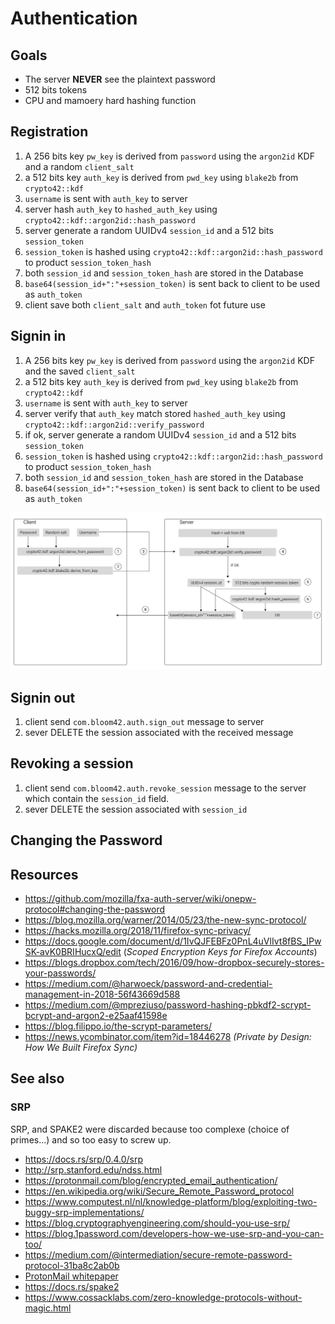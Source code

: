 # Authentication

## Goals

* The server **NEVER** see the plaintext password
* 512 bits tokens
* CPU and mamoery hard hashing function

## Registration

1. A 256 bits key `pw_key` is derived from `password` using the `argon2id` KDF and a random `client_salt`
2. a 512 bits key `auth_key` is derived from `pwd_key` using `blake2b` from `crypto42::kdf`
3. `username` is sent with `auth_key` to server
4. server hash `auth_key` to `hashed_auth_key` using `crypto42::kdf::argon2id::hash_password`
5. server generate a random UUIDv4 `session_id` and a 512 bits `session_token`
6. `session_token` is hashed using `crypto42::kdf::argon2id::hash_password` to product `session_token_hash`
7. both `session_id` and `session_token_hash` are stored in the Database
8. `base64(session_id+":"+session_token)` is sent back to client to be used as `auth_token`
9. client save both `client_salt` and `auth_token` fot future use

## Signin in

1. A 256 bits key `pw_key` is derived from `password` using the `argon2id` KDF and the saved `client_salt`
2. a 512 bits key `auth_key` is derived from `pwd_key` using `blake2b` from `crypto42::kdf`
3. `username` is sent with `auth_key` to server
4. server verify that `auth_key` match stored `hashed_auth_key` using `crypto42::kdf::argon2id::verify_password`
5. if ok, server generate a random UUIDv4 `session_id` and a 512 bits `session_token`
6. `session_token` is hashed using `crypto42::kdf::argon2id::hash_password` to product `session_token_hash`
7. both `session_id` and `session_token_hash` are stored in the Database
8. `base64(session_id+":"+session_token)` is sent back to client to be used as `auth_token`

![architecture](assets/bloom_auth_sign_in.jpg)


## Signin out

1. client send `com.bloom42.auth.sign_out` message to server
2. sever DELETE the session associated with the received message

## Revoking a session

1. client send `com.bloom42.auth.revoke_session` message to the server which contain the `session_id` field.
2. sever DELETE the session associated with `session_id`


## Changing the Password

## Resources

* https://github.com/mozilla/fxa-auth-server/wiki/onepw-protocol#changing-the-password
* https://blog.mozilla.org/warner/2014/05/23/the-new-sync-protocol/
* https://hacks.mozilla.org/2018/11/firefox-sync-privacy/
* https://docs.google.com/document/d/1IvQJFEBFz0PnL4uVlIvt8fBS_IPwSK-avK0BRIHucxQ/edit (*Scoped Encryption Keys for Firefox Accounts*)
* https://blogs.dropbox.com/tech/2016/09/how-dropbox-securely-stores-your-passwords/
* https://medium.com/@harwoeck/password-and-credential-management-in-2018-56f43669d588
* https://medium.com/@mpreziuso/password-hashing-pbkdf2-scrypt-bcrypt-and-argon2-e25aaf41598e
* https://blog.filippo.io/the-scrypt-parameters/
* https://news.ycombinator.com/item?id=18446278 *(Private by Design: How We Built Firefox Sync)*


## See also

### SRP

SRP, and SPAKE2 were discarded because too complexe (choice of primes...) and so too easy to screw up.

* https://docs.rs/srp/0.4.0/srp
* http://srp.stanford.edu/ndss.html
* https://protonmail.com/blog/encrypted_email_authentication/
* https://en.wikipedia.org/wiki/Secure_Remote_Password_protocol
* https://www.computest.nl/nl/knowledge-platform/blog/exploiting-two-buggy-srp-implementations/
* https://blog.cryptographyengineering.com/should-you-use-srp/
* https://blog.1password.com/developers-how-we-use-srp-and-you-can-too/
* https://medium.com/@intermediation/secure-remote-password-protocol-31ba8c2ab0b
* [ProtonMail whitepaper](/assets/resources/protonmail-whitepaper.pdf)
* https://docs.rs/spake2
* https://www.cossacklabs.com/zero-knowledge-protocols-without-magic.html
